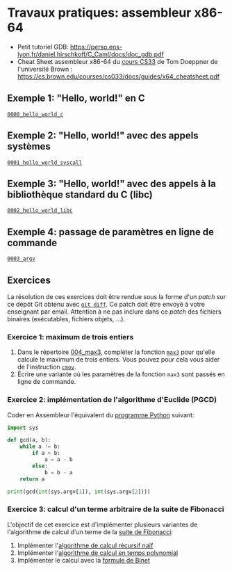 # Travaux pratiques: assembleur x86-64

- Petit tutoriel GDB: <https://perso.ens-lyon.fr/daniel.hirschkoff/C_Caml/docs/doc_gdb.pdf>
- Cheat Sheet assembleur x86-64 du [cours CS33](https://cs0330-fall2024.github.io) de Tom Doeppner de l'université Brown : <https://cs.brown.edu/courses/cs033/docs/guides/x64_cheatsheet.pdf>

## Exemple 1: "Hello, world!" en C

[`0000_hello_world_c`](0000_hello_world_c)

## Exemple 2: "Hello, world!" avec des appels systèmes

[`0001_hello_world_syscall`](0001_hello_world_syscall)

## Exemple 3: "Hello, world!" avec des appels à la bibliothèque standard du C (libc)

[`0002_hello_world_libc`](0002_hello_world_libc)

## Exemple 4: passage de paramètres en ligne de commande

[`0003_argv`](0003_argv)

## Exercices

La résolution de ces exercices doit être rendue sous la forme d'un _patch_ sur ce dépôt Git obtenu avec [`git diff`](https://git-scm.com/docs/git-diff). Ce patch doit être envoyé à votre enseignant par email. Attention à ne pas inclure dans ce _patch_ des fichiers binaires (exécutables, fichiers objets, ...).

### Exercice 1: maximum de trois entiers

1. Dans le répertoire [004_max3](004_max3), compléter la fonction [`max3`](0004_max3/max3.s) pour qu'elle calcule le maximum de trois entiers. Vous pouvez pour cela vous aider de l'instruction [`cmov`](https://www.felixcloutier.com/x86/cmovcc).
2. Écrire une variante où les paramètres de la fonction `max3` sont passés en ligne de commande.

### Exercice 2: implémentation de l'algorithme d'Euclide (PGCD)

Coder en Assembleur l'équivalent du [programme Python](0005_gcd/gcd.py) suivant:

```python
import sys

def gcd(a, b):
    while a != b:
        if a > b:
            a = a - b
        else:
            b = b - a
    return a

print(gcd(int(sys.argv[1]), int(sys.argv[2])))
```

### Exercice 3: calcul d'un terme arbitraire de la suite de Fibonacci

L'objectif de cet exercice est d'implémenter plusieurs variantes de l'algorithme de calcul d'un terme de la [suite de Fibonacci](https://fr.wikipedia.org/wiki/Suite_de_Fibonacci):

1. Implémenter l'[algorithme de calcul récursif naïf](https://fr.wikipedia.org/wiki/Suite_de_Fibonacci#Algorithme_récursif_naïf)
2. Implémenter l'[algorithme de calcul en temps polynomial](https://fr.wikipedia.org/wiki/Suite_de_Fibonacci#Algorithme_polynomial)
3. Implémenter le calcul avec la [formule de Binet](https://fr.wikipedia.org/wiki/Suite_de_Fibonacci#Avec_la_formule_de_Binet)
